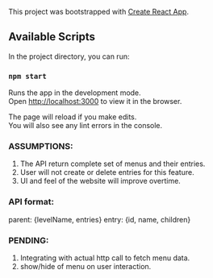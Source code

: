 This project was bootstrapped with [Create React App](https://github.com/facebook/create-react-app).

## Available Scripts

In the project directory, you can run:

### `npm start`

Runs the app in the development mode.<br />
Open [http://localhost:3000](http://localhost:3000) to view it in the browser.

The page will reload if you make edits.<br />
You will also see any lint errors in the console.

### ASSUMPTIONS:

1. The API return complete set of menus and their entries.
2. User will not create or delete entries for this feature.
3. UI and feel of the website will improve overtime.

### API format:

parent: {levelName, entries}
entry: {id, name, children}

### PENDING:

1. Integrating with actual http call to fetch menu data.
2. show/hide of menu on user interaction.
